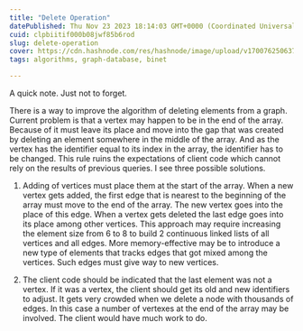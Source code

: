 ```yaml
---
title: "Delete Operation"
datePublished: Thu Nov 23 2023 18:14:03 GMT+0000 (Coordinated Universal Time)
cuid: clpbiitif000b08jwf85b6rod
slug: delete-operation
cover: https://cdn.hashnode.com/res/hashnode/image/upload/v1700762506378/6befef13-c05b-4b81-b725-f2ea9a37bb35.jpeg
tags: algorithms, graph-database, binet

---
```


A quick note. Just not to forget.

There is a way to improve the algorithm of deleting elements from a graph. Current problem is that a vertex may happen to be in the end of the array. Because of it must leave its place and move into the gap that was created by deleting an element somewhere in the middle of the array. And as the vertex has the identifier equal to its index in the array, the identifier has to be changed. This rule ruins the expectations of client code which cannot rely on the results of previous queries. I see three possible solutions.

1. Adding of vertices must place them at the start of the array. When a new vertex gets added, the first edge that is nearest to the beginning of the array must move to the end of the array. The new vertex goes into the place of this edge. When a vertex gets deleted the last edge goes into its place among other vertices. This approach may require increasing the element size from 6 to 8 to build 2 continuous linked lists of all vertices and all edges. More memory-effective may be to introduce a new type of elements that tracks edges that got mixed among the vertices. Such edges must give way to new vertices.
    
2. The client code should be indicated that the last element was not a vertex. If it was a vertex, the client should get its old and new identifiers to adjust. It gets very crowded when we delete a node with thousands of edges. In this case a number of vertexes at the end of the array may be involved. The client would have much work to do.